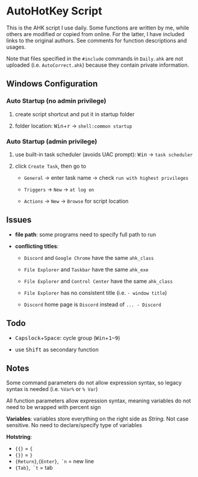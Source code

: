 # AutoHotKey Script

This is the AHK script I use daily. Some functions are written by me, while others are modified or copied from online. For the latter, I have included links to the original authors. See comments for function descriptions and usages.

Note that files specified in the `#include` commands in `Daily.ahk` are not uploaded (i.e. `AutoCorrect.ahk`) because they contain private information.

## Windows Configuration

### Auto Startup (no admin privilege)

1. create script shortcut and put it in startup folder

2. folder location: <kbd>Win</kbd>+<kbd>r</kbd> &rightarrow; `shell:common startup`

### Auto Startup (admin privilege)

1. use built-in task scheduler (avoids UAC prompt): <kbd>Win</kbd> &rightarrow; `task scheduler`

2. click `Create Task`, then go to

    - `General` &rightarrow; enter task name &rightarrow; check `run with highest privileges`

    - `Triggers` &rightarrow; `New` &rightarrow; `at log on`

    - `Actions` &rightarrow; `New` &rightarrow; `Browse` for script location

## Issues

- **file path**: some programs need to specify full path to run

- **conflicting titles**:

    - `Discord` and `Google Chrome` have the same `ahk_class`

    - `File Explorer` and `Taskbar` have the same `ahk_exe`

    - `File Explorer` and `Control Center` have the same `ahk_class`

    - `File Explorer` has no consistent title (i.e. `- window title`)

    - `Discord` home page is `Discord` instead of `... - Discord`

## Todo

- <kbd>Capslock</kbd>+<kbd>Space</kbd>: cycle group (<kbd>Win</kbd>+<kbd>1~9</kbd>)

- use <kbd>Shift</kbd> as secondary function

## Notes

Some command parameters do not allow expression syntax, so legacy syntax is needed (i.e. `%Var%` or `% Var`)

All function parameters allow expression syntax, meaning variables do not need to be wrapped with percent sign

**Variables**: variables store everything on the right side as _String_. Not case sensitive. No need to declare/specify type of variables

**Hotstring**:

- `{{}` = `{`
- `{}}` = `}`
- `{Return}`,`{Enter}`,`` `n`` = new line
- `{Tab}`,`` `t`` = tab